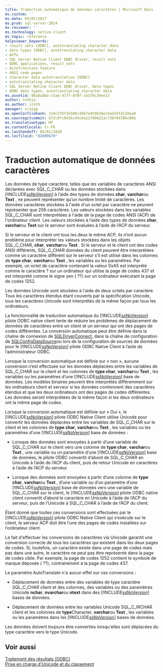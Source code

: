 ```yaml
---
title: Traduction automatique de données caractères | Microsoft Docs
ms.custom: ''
ms.date: 03/07/2017
ms.prod: sql-server-2014
ms.reviewer: ''
ms.technology: native-client
ms.topic: reference
helpviewer_keywords:
- result sets [ODBC], autotranslating character data
- data types [ODBC], autotranslating character data
- ACPs
- SQL Server Native Client ODBC driver, result sets
- ODBC applications, result sets
- AutoTranslate feature
- ANSI code pages
- character data autotranslation [ODBC]
- autotranslating character data
- SQL Server Native Client ODBC driver, data types
- ODBC data types, autotranslating character data
ms.assetid: 86a8adda-c5ad-477f-870f-cb370c39ee13
author: rothja
ms.author: jroth
manager: craigg
ms.openlocfilehash: 134c37bf2e509c44bfe459638e24ad24f4128aa0
ms.sourcegitcommit: b72c9fc9436c44c6a21fd96223c73bf94706c06b
ms.translationtype: MT
ms.contentlocale: fr-FR
ms.lasthandoff: 05/01/2020
ms.locfileid: "82699679"
---
```

# <a name="autotranslation-of-character-data"></a>Traduction automatique de données caractères
  Les données de type caractère, telles que les variables de caractères ANSI déclarées avec SQL_C_CHAR ou les données stockées dans [!INCLUDE[ssNoVersion](../../includes/ssnoversion-md.md)] à l’aide des types de données **char**, **varchar**ou **Text** , ne peuvent représenter qu’un nombre limité de caractères. Les données caractères stockées à l'aide d'un octet par caractère ne peuvent représenter que 256 caractères. Les valeurs stockées dans les variables SQL_C_CHAR sont interprétées à l'aide de la page de codes ANSI (ACP) de l'ordinateur client. Les valeurs stockées à l’aide des types de données **char**, **varchar**ou **Text** sur le serveur sont évaluées à l’aide de l’ACP du serveur.  
  
 Si le serveur et le client ont tous les deux le même ACP, ils n’ont aucun problème pour interpréter les valeurs stockées dans les objets SQL_C_CHAR, **char**, **varchar**ou **Text** . Si le serveur et le client ont des codes ANSI différents, SQL_C_CHAR données du client peuvent être interprétées comme un caractère différent sur le serveur s’il est utilisé dans les colonnes de **type char**, **varchar**ou **Text** , les variables ou les paramètres. Par exemple, un octet de caractère contenant la valeur 0xA5 est interprété comme le caractère ? sur un ordinateur qui utilise la page de codes 437 et est interprété comme le signe yen ( ??) sur un ordinateur exécutant la page de codes 1252.  
  
 Les données Unicode sont stockées à l'aide de deux octets par caractère. Tous les caractères étendus étant couverts par la spécification Unicode, tous les caractères Unicode sont interprétés de la même façon par tous les ordinateurs.  
  
 La fonctionnalité de traduction automatique du [!INCLUDE[ssNoVersion](../../includes/ssnoversion-md.md)] pilote ODBC native client tente de réduire les problèmes de déplacement de données de caractères entre un client et un serveur qui ont des pages de codes différentes. La conversion automatique peut être définie dans la chaîne de connexion de [SQLDriverConnect](../native-client-odbc-api/sqldriverconnect.md), dans la chaîne de configuration de [SQLConfigDataSource](../native-client-odbc-api/sqlconfigdatasource.md)ou lors de la configuration de sources de données pour le [!INCLUDE[ssNoVersion](../../includes/ssnoversion-md.md)] pilote ODBC Native Client à l’aide de l’administrateur ODBC.  
  
 Lorsque la conversion automatique est définie sur « non », aucune conversion n’est effectuée sur les données déplacées entre les variables de SQL_C_CHAR sur le client et les colonnes de **type char**, **varchar**ou **Text** , les variables ou les paramètres d’une [!INCLUDE[ssNoVersion](../../includes/ssnoversion-md.md)] base de données. Les modèles binaires peuvent être interprétés différemment sur les ordinateurs client et serveur si les données contiennent des caractères étendus et que les deux ordinateurs ont des pages de codes différentes. Les données seront interprétées de la même façon si les deux ordinateurs ont la même page de codes.  
  
 Lorsque la conversion automatique est définie sur « Oui », le [!INCLUDE[ssNoVersion](../../includes/ssnoversion-md.md)] pilote ODBC Native Client utilise Unicode pour convertir les données déplacées entre les variables de SQL_C_CHAR sur le client et les colonnes de **type char**, **varchar**ou **Text** , les variables ou les paramètres d’une [!INCLUDE[ssNoVersion](../../includes/ssnoversion-md.md)] base de données :  
  
-   Lorsque des données sont envoyées à partir d’une variable de SQL_C_CHAR sur le client vers une colonne de **type char**, **varchar**ou **Text** , une variable ou un paramètre d’une [!INCLUDE[ssNoVersion](../../includes/ssnoversion-md.md)] base de données, le pilote ODBC convertit d’abord de SQL_C_CHAR en Unicode à l’aide de l’ACP du client, puis de retour Unicode en caractères à l’aide de l’ACP du serveur.  
  
-   Lorsque des données sont envoyées à partir d’une colonne de **type char**, **varchar**ou **Text** , d’une variable ou d’un paramètre d’une [!INCLUDE[ssNoVersion](../../includes/ssnoversion-md.md)] base de données vers une variable de SQL_C_CHAR sur le client, le [!INCLUDE[ssNoVersion](../../includes/ssnoversion-md.md)] pilote ODBC native client convertit d’abord le caractère en Unicode à l’aide de l’ACP du serveur, puis de l’Unicode à SQL_C_CHAR à l’aide de l’ACP du client.  
  
 Étant donné que toutes ces conversions sont effectuées par le [!INCLUDE[ssNoVersion](../../includes/ssnoversion-md.md)] pilote ODBC Native Client qui s’exécute sur le client, le serveur ACP doit être l’une des pages de codes installées sur l’ordinateur client.  
  
 Le fait d'effectuer les conversions de caractères via Unicode garantit une conversion correcte de tous les caractères qui existent dans les deux pages de codes. Si, toutefois, un caractère existe dans une page de codes mais pas dans une autre, le caractère ne peut pas être représenté dans la page de codes cible. Par exemple, la page de codes 1252 contient le symbole de marque déposée ( ??), contrairement à la page de codes 437.  
  
 Le paramètre AutoTranslate n'a aucun effet sur ces conversions :  
  
-   Déplacement de données entre des variables de type caractère SQL_C_CHAR client et des colonnes, des variables ou des paramètres Unicode **nchar**, **nvarchar**ou **ntext** dans des [!INCLUDE[ssNoVersion](../../includes/ssnoversion-md.md)] bases de données.  
  
-   Déplacement de données entre les variables Unicode SQL_C_WCHAR client et les colonnes de **type**Character, **varchar**ou **Text** , les variables ou les paramètres dans les [!INCLUDE[ssNoVersion](../../includes/ssnoversion-md.md)] bases de données.  
  
 Les données doivent toujours être converties lorsqu'elles sont déplacées du type caractère vers le type Unicode.  
  
## <a name="see-also"></a>Voir aussi  
 [Traitement des résultats &#40;ODBC&#41;](processing-results-odbc.md)   
 [Prise en charge d'Unicode et du classement](../collations/collation-and-unicode-support.md)  
  
  
